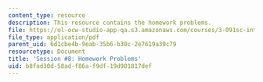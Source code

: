 ```yaml
---
content_type: resource
description: This resource contains the homework problems.
file: https://ol-ocw-studio-app-qa.s3.amazonaws.com/courses/3-091sc-introduction-to-solid-state-chemistry-fall-2010/b8fad30d58adf86af9df19d901817def_MIT3_091SCF09_hw8.pdf
file_type: application/pdf
parent_uid: 6d1cbe4b-9eab-35b6-b30c-2e7619a39c79
resourcetype: Document
title: 'Session #8: Homework Problems'
uid: b8fad30d-58ad-f86a-f9df-19d901817def
---
```

